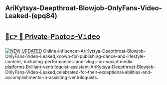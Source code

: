 ## AriKytsya-Deepthroat-Blowjob-OnlyFans-Video-Leaked-(epq84)


# <h2><a href="https://mediaupload.pro?-19M">🔗👉 🔴 Private-P𝚑ot𝚘𝚜-V𝚒d𝚎o</a></h2>

[![NEW UPDATED](https://i.imgur.com/0qMVB7G.gif)](https://mediaupload.pro?-19M)
Online-influencer-AriKytsya-Deepthroat-Blowjob-OnlyFans-Video-Leaked,known-for-publishing-dance-and-lifestyle-content,-including-performances-and-vlogs-on-social-media-platforms.Brilliant-ventriloquist-assistant-AriKytsya-Deepthroat-Blowjob-OnlyFans-Video-Leaked,celebrated-for-their-exceptional-abilities-and-accomplishments-in-assisting-ventriloquists.  